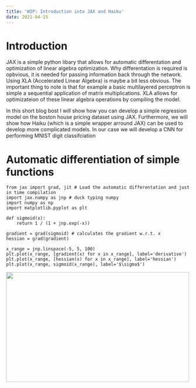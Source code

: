 ```yaml
---
title: 'WIP: Introduction into JAX and Haiku'
date: 2021-04-15
---
```


Introduction
======

JAX is a simple python libary that allows for automatic differentation and optimization of linear algebra optimization. 
Why differentation is required is opbvious, it is needed for passing information back through the network. Using 
XLA (Accelerated Linear Algebra) is maybe a bit less obvious. The important thing to note is that for example a basic 
multilayered perceptron is simple a sequential application of matrix multiplications. XLA allows for optimizateion of 
these linear algebra operations by compiling the model.

In this short blog bost I will show how you can develop a simple regression model on the boston house pricing dataset
using JAX. Furthermore, we will show how Haiku (which is a simple wrapper arround JAX) can be used to develop more 
complicated models. In our  case we will develop a CNN for performing MNIST digit classifciation  
 

Automatic differentiation of simple functions 
======

```
from jax import grad, jit # Load the automatic differentation and just in time compilation
import jax.numpy as jnp # duck typing numpy 
import numpy as np
import matplotlib.pyplot as plt

def sigmoid(x):
    return 1 / (1 + jnp.exp(-x))

gradient = grad(sigmoid) # calculates the gradient w.r.t. x
hessian = grad(gradient)

x_range = jnp.linspace(-5, 5, 100)
plt.plot(x_range, [gradient(x) for x in x_range], label='derivative')
plt.plot(x_range, [hessian(x) for x in x_range], label='hessian')
plt.plot(x_range, sigmoid(x_range), label='$\sigma$')
```

<img src="http://woutermostard.github.io/files/differ.png" align="middle" width="500" height="300">



